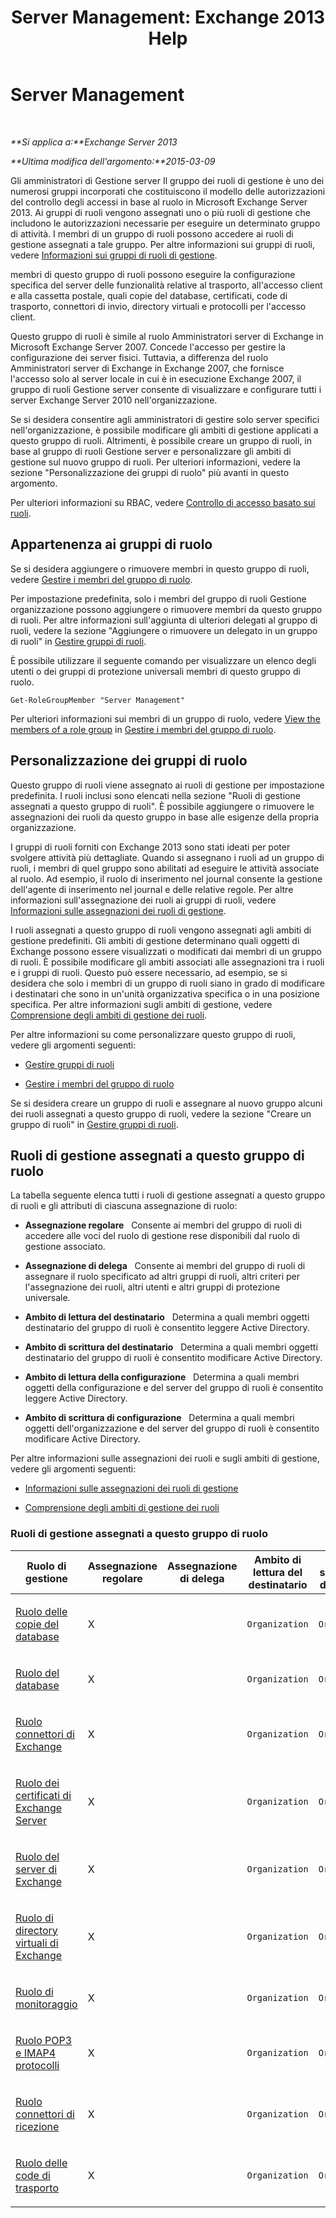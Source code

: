 ﻿---
title: 'Server Management: Exchange 2013 Help'
TOCTitle: Server Management
ms:assetid: 30cbc4de-adb3-42e8-922f-7661095bdb8c
ms:mtpsurl: https://technet.microsoft.com/it-it/library/Dd876866(v=EXCHG.150)
ms:contentKeyID: 50480265
ms.date: 05/22/2018
mtps_version: v=EXCHG.150
ms.translationtype: MT
---

# Server Management

 

_**Si applica a:**Exchange Server 2013_

_**Ultima modifica dell'argomento:**2015-03-09_

Gli amministratori di Gestione server Il gruppo dei ruoli di gestione è uno dei numerosi gruppi incorporati che costituiscono il modello delle autorizzazioni del controllo degli accessi in base al ruolo in Microsoft Exchange Server 2013. Ai gruppi di ruoli vengono assegnati uno o più ruoli di gestione che includono le autorizzazioni necessarie per eseguire un determinato gruppo di attività. I membri di un gruppo di ruoli possono accedere ai ruoli di gestione assegnati a tale gruppo. Per altre informazioni sui gruppi di ruoli, vedere [Informazioni sui gruppi di ruoli di gestione](understanding-management-role-groups-exchange-2013-help.md).

membri di questo gruppo di ruoli possono eseguire la configurazione specifica del server delle funzionalità relative al trasporto, all'accesso client e alla cassetta postale, quali copie del database, certificati, code di trasporto, connettori di invio, directory virtuali e protocolli per l'accesso client.

Questo gruppo di ruoli è simile al ruolo Amministratori server di Exchange in Microsoft Exchange Server 2007. Concede l'accesso per gestire la configurazione dei server fisici. Tuttavia, a differenza del ruolo Amministratori server di Exchange in Exchange 2007, che fornisce l'accesso solo al server locale in cui è in esecuzione Exchange 2007, il gruppo di ruoli Gestione server consente di visualizzare e configurare tutti i server Exchange Server 2010 nell'organizzazione.

Se si desidera consentire agli amministratori di gestire solo server specifici nell'organizzazione, è possibile modificare gli ambiti di gestione applicati a questo gruppo di ruoli. Altrimenti, è possibile creare un gruppo di ruoli, in base al gruppo di ruoli Gestione server e personalizzare gli ambiti di gestione sul nuovo gruppo di ruoli. Per ulteriori informazioni, vedere la sezione "Personalizzazione dei gruppi di ruolo" più avanti in questo argomento.

Per ulteriori informazioni su RBAC, vedere [Controllo di accesso basato sui ruoli](understanding-role-based-access-control-exchange-2013-help.md).

## Appartenenza ai gruppi di ruolo

Se si desidera aggiungere o rimuovere membri in questo gruppo di ruoli, vedere [Gestire i membri del gruppo di ruolo](manage-role-group-members-exchange-2013-help.md).

Per impostazione predefinita, solo i membri del gruppo di ruoli Gestione organizzazione possono aggiungere o rimuovere membri da questo gruppo di ruoli. Per altre informazioni sull'aggiunta di ulteriori delegati al gruppo di ruoli, vedere la sezione "Aggiungere o rimuovere un delegato in un gruppo di ruoli" in [Gestire gruppi di ruoli](manage-role-groups-exchange-2013-help.md).

È possibile utilizzare il seguente comando per visualizzare un elenco degli utenti o dei gruppi di protezione universali membri di questo gruppo di ruolo.

    Get-RoleGroupMember "Server Management"

Per ulteriori informazioni sui membri di un gruppo di ruolo, vedere [View the members of a role group](manage-role-group-members-exchange-2013-help.md) in [Gestire i membri del gruppo di ruolo](manage-role-group-members-exchange-2013-help.md).

## Personalizzazione dei gruppi di ruolo

Questo gruppo di ruoli viene assegnato ai ruoli di gestione per impostazione predefinita. I ruoli inclusi sono elencati nella sezione "Ruoli di gestione assegnati a questo gruppo di ruoli". È possibile aggiungere o rimuovere le assegnazioni dei ruoli da questo gruppo in base alle esigenze della propria organizzazione.

I gruppi di ruoli forniti con Exchange 2013 sono stati ideati per poter svolgere attività più dettagliate. Quando si assegnano i ruoli ad un gruppo di ruoli, i membri di quel gruppo sono abilitati ad eseguire le attività associate al ruolo. Ad esempio, il ruolo di inserimento nel journal consente la gestione dell'agente di inserimento nel journal e delle relative regole. Per altre informazioni sull'assegnazione dei ruoli ai gruppi di ruoli, vedere [Informazioni sulle assegnazioni dei ruoli di gestione](understanding-management-role-assignments-exchange-2013-help.md).

I ruoli assegnati a questo gruppo di ruoli vengono assegnati agli ambiti di gestione predefiniti. Gli ambiti di gestione determinano quali oggetti di Exchange possono essere visualizzati o modificati dai membri di un gruppo di ruoli. È possibile modificare gli ambiti associati alle assegnazioni tra i ruoli e i gruppi di ruoli. Questo può essere necessario, ad esempio, se si desidera che solo i membri di un gruppo di ruoli siano in grado di modificare i destinatari che sono in un'unità organizzativa specifica o in una posizione specifica. Per altre informazioni sugli ambiti di gestione, vedere [Comprensione degli ambiti di gestione dei ruoli](understanding-management-role-scopes-exchange-2013-help.md).

Per altre informazioni su come personalizzare questo gruppo di ruoli, vedere gli argomenti seguenti:

  - [Gestire gruppi di ruoli](manage-role-groups-exchange-2013-help.md)

  - [Gestire i membri del gruppo di ruolo](manage-role-group-members-exchange-2013-help.md)

Se si desidera creare un gruppo di ruoli e assegnare al nuovo gruppo alcuni dei ruoli assegnati a questo gruppo di ruoli, vedere la sezione "Creare un gruppo di ruoli" in [Gestire gruppi di ruoli](manage-role-groups-exchange-2013-help.md).

## Ruoli di gestione assegnati a questo gruppo di ruolo

La tabella seguente elenca tutti i ruoli di gestione assegnati a questo gruppo di ruoli e gli attributi di ciascuna assegnazione di ruolo:

  - **Assegnazione regolare**   Consente ai membri del gruppo di ruoli di accedere alle voci del ruolo di gestione rese disponibili dal ruolo di gestione associato.

  - **Assegnazione di delega**   Consente ai membri del gruppo di ruoli di assegnare il ruolo specificato ad altri gruppi di ruoli, altri criteri per l'assegnazione dei ruoli, altri utenti e altri gruppi di protezione universale.

  - **Ambito di lettura del destinatario**   Determina a quali membri oggetti destinatario del gruppo di ruoli è consentito leggere Active Directory.

  - **Ambito di scrittura del destinatario**   Determina a quali membri oggetti destinatario del gruppo di ruoli è consentito modificare Active Directory.

  - **Ambito di lettura della configurazione**   Determina a quali membri oggetti della configurazione e del server del gruppo di ruoli è consentito leggere Active Directory.

  - **Ambito di scrittura di configurazione**   Determina a quali membri oggetti dell'organizzazione e del server del gruppo di ruoli è consentito modificare Active Directory.

Per altre informazioni sulle assegnazioni dei ruoli e sugli ambiti di gestione, vedere gli argomenti seguenti:

  - [Informazioni sulle assegnazioni dei ruoli di gestione](understanding-management-role-assignments-exchange-2013-help.md)

  - [Comprensione degli ambiti di gestione dei ruoli](understanding-management-role-scopes-exchange-2013-help.md)

### Ruoli di gestione assegnati a questo gruppo di ruolo

<table style="width:100%;">
<colgroup>
<col style="width: 14%" />
<col style="width: 14%" />
<col style="width: 14%" />
<col style="width: 14%" />
<col style="width: 14%" />
<col style="width: 14%" />
<col style="width: 14%" />
</colgroup>
<thead>
<tr class="header">
<th>Ruolo di gestione</th>
<th>Assegnazione regolare</th>
<th>Assegnazione di delega</th>
<th>Ambito di lettura del destinatario</th>
<th>Ambito di scrittura del destinatario</th>
<th>Ambito di lettura della configurazione</th>
<th>Ambito di scrittura della configurazione</th>
</tr>
</thead>
<tbody>
<tr class="odd">
<td><p><a href="database-copies-role-exchange-2013-help.md">Ruolo delle copie del database</a></p></td>
<td><p>X</p></td>
<td><p></p></td>
<td><p><code>Organization</code></p></td>
<td><p><code>Organization</code></p></td>
<td><p><code>OrganizationConfig</code></p></td>
<td><p><code>OrganizationConfig</code></p></td>
</tr>
<tr class="even">
<td><p><a href="databases-role-exchange-2013-help.md">Ruolo del database</a></p></td>
<td><p>X</p></td>
<td><p></p></td>
<td><p><code>Organization</code></p></td>
<td><p><code>Organization</code></p></td>
<td><p><code>OrganizationConfig</code></p></td>
<td><p><code>OrganizationConfig</code></p></td>
</tr>
<tr class="odd">
<td><p><a href="exchange-connectors-role-exchange-2013-help.md">Ruolo connettori di Exchange</a></p></td>
<td><p>X</p></td>
<td><p></p></td>
<td><p><code>Organization</code></p></td>
<td><p><code>Organization</code></p></td>
<td><p><code>OrganizationConfig</code></p></td>
<td><p><code>OrganizationConfig</code></p></td>
</tr>
<tr class="even">
<td><p><a href="exchange-server-certificates-role-exchange-2013-help.md">Ruolo dei certificati di Exchange Server</a></p></td>
<td><p>X</p></td>
<td><p></p></td>
<td><p><code>Organization</code></p></td>
<td><p><code>Organization</code></p></td>
<td><p><code>OrganizationConfig</code></p></td>
<td><p><code>OrganizationConfig</code></p></td>
</tr>
<tr class="odd">
<td><p><a href="exchange-servers-role-exchange-2013-help.md">Ruolo del server di Exchange</a></p></td>
<td><p>X</p></td>
<td><p></p></td>
<td><p><code>Organization</code></p></td>
<td><p><code>Organization</code></p></td>
<td><p><code>OrganizationConfig</code></p></td>
<td><p><code>OrganizationConfig</code></p></td>
</tr>
<tr class="even">
<td><p><a href="exchange-virtual-directories-role-exchange-2013-help.md">Ruolo di directory virtuali di Exchange</a></p></td>
<td><p>X</p></td>
<td><p></p></td>
<td><p><code>Organization</code></p></td>
<td><p><code>Organization</code></p></td>
<td><p><code>OrganizationConfig</code></p></td>
<td><p><code>OrganizationConfig</code></p></td>
</tr>
<tr class="odd">
<td><p><a href="monitoring-role-exchange-2013-help.md">Ruolo di monitoraggio</a></p></td>
<td><p>X</p></td>
<td><p></p></td>
<td><p><code>Organization</code></p></td>
<td><p><code>Organization</code></p></td>
<td><p><code>OrganizationConfig</code></p></td>
<td><p><code>OrganizationConfig</code></p></td>
</tr>
<tr class="even">
<td><p><a href="pop3-and-imap4-protocols-role-exchange-2013-help.md">Ruolo POP3 e IMAP4 protocolli</a></p></td>
<td><p>X</p></td>
<td><p></p></td>
<td><p><code>Organization</code></p></td>
<td><p><code>Organization</code></p></td>
<td><p><code>OrganizationConfig</code></p></td>
<td><p><code>OrganizationConfig</code></p></td>
</tr>
<tr class="odd">
<td><p><a href="receive-connectors-role-exchange-2013-help.md">Ruolo connettori di ricezione</a></p></td>
<td><p>X</p></td>
<td><p></p></td>
<td><p><code>Organization</code></p></td>
<td><p><code>Organization</code></p></td>
<td><p><code>OrganizationConfig</code></p></td>
<td><p><code>OrganizationConfig</code></p></td>
</tr>
<tr class="even">
<td><p><a href="transport-queues-role-exchange-2013-help.md">Ruolo delle code di trasporto</a></p></td>
<td><p>X</p></td>
<td><p></p></td>
<td><p><code>Organization</code></p></td>
<td><p><code>Organization</code></p></td>
<td><p><code>OrganizationConfig</code></p></td>
<td><p><code>OrganizationConfig</code></p></td>
</tr>
</tbody>
</table>

